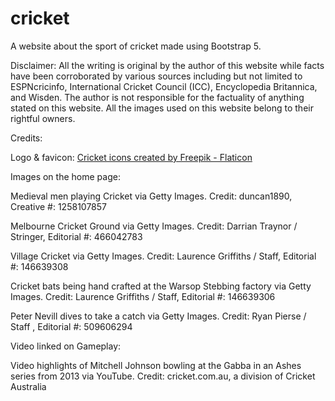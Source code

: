 # cricket
A website about the sport of cricket made using Bootstrap 5.



Disclaimer:
All the writing is original by the author of this website while facts have been corroborated by various sources including but not limited to ESPNcricinfo, International Cricket Council (ICC), Encyclopedia Britannica, and Wisden. The author is not responsible for the factuality of anything stated on this website. All the images used on this website belong to their rightful owners.




Credits:

Logo & favicon:
<a href="https://www.flaticon.com/free-icons/cricket" title="cricket icons">Cricket icons created by Freepik - Flaticon</a>

Images on the home page:

Medieval men playing Cricket via Getty Images.
Credit: duncan1890, Creative #: 1258107857

Melbourne Cricket Ground via Getty Images.
Credit: Darrian Traynor / Stringer, Editorial #: 466042783

Village Cricket via Getty Images.
Credit: Laurence Griffiths / Staff, Editorial #: 146639308

Cricket bats being hand crafted at the Warsop Stebbing factory via Getty Images.
Credit: Laurence Griffiths / Staff, Editorial #: 146639306

Peter Nevill dives to take a catch via Getty Images.
Credit: Ryan Pierse / Staff , Editorial #: 509606294

Video linked on Gameplay:

Video highlights of Mitchell Johnson bowling at the Gabba in an Ashes series from 2013 via YouTube.
Credit: cricket.com.au, a division of Cricket Australia